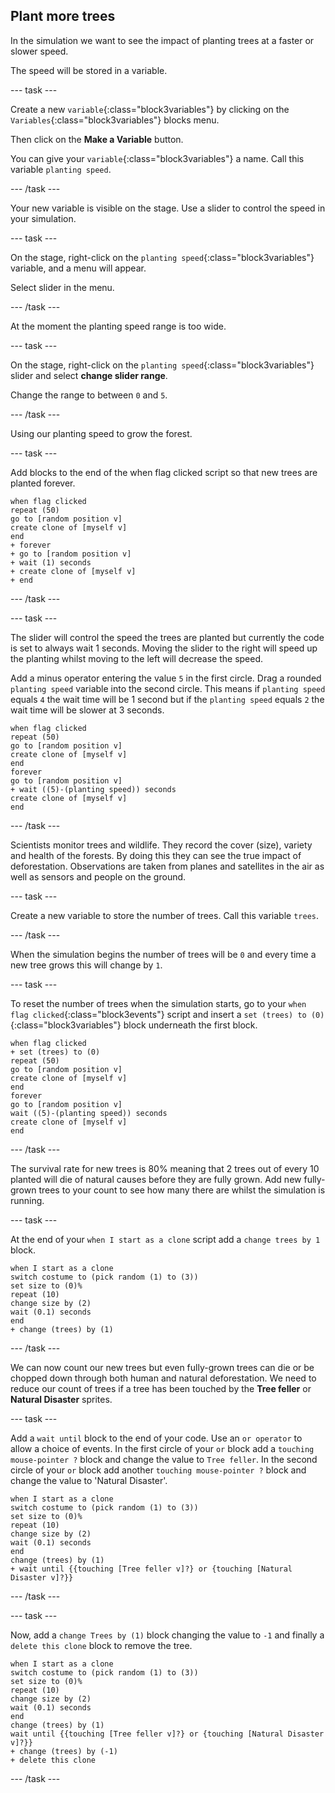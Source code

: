 ## Plant more trees

In the simulation we want to see the impact of planting trees at a faster or slower speed.

The speed will be stored in a variable.

--- task ---

Create a new `variable`{:class="block3variables"} by clicking on the `Variables`{:class="block3variables"} blocks menu.

Then click on the **Make a Variable** button.

You can give your `variable`{:class="block3variables"} a name. Call this variable `planting speed`.

--- /task ---

Your new variable is visible on the stage. Use a slider to control the speed in your simulation.

--- task ---

On the stage, right-click on the `planting speed`{:class="block3variables"} variable, and a menu will appear.

Select slider in the menu.

--- /task ---

At the moment the planting speed range is too wide.

--- task ---

On the stage, right-click on the `planting speed`{:class="block3variables"} slider and select **change slider range**.

Change the range to between `0` and `5`.

--- /task ---

Using our planting speed to grow the forest.

--- task ---

Add blocks to the end of the when flag clicked script so that new trees are planted forever.

```blocks3
when flag clicked
repeat (50)
go to [random position v]
create clone of [myself v]
end
+ forever
+ go to [random position v]
+ wait (1) seconds
+ create clone of [myself v]
+ end
```

--- /task ---

--- task ---

The slider will control the speed the trees are planted but currently the code is set to always wait 1 seconds. Moving the slider to the right will speed up the planting whilst moving to the left will decrease the speed.

Add a minus operator entering the value `5` in the first circle. Drag a rounded `planting speed` variable into the second circle. This means if `planting speed` equals `4` the wait time will be 1 second but if the `planting speed` equals `2` the wait time will be slower at 3 seconds.

```blocks3
when flag clicked
repeat (50)
go to [random position v]
create clone of [myself v]
end
forever
go to [random position v]
+ wait ((5)-(planting speed)) seconds
create clone of [myself v]
end
```

--- /task ---

Scientists monitor trees and wildlife. They record the cover (size), variety and health of the forests. By doing this they can see the true impact of deforestation. Observations are taken from planes and satellites in the air as well as sensors and people on the ground.

--- task ---

Create a new variable to store the number of trees. Call this variable `trees`.

--- /task ---

When the simulation begins the number of trees will be `0` and every time a new tree grows this will change by `1`.

--- task ---

To reset the number of trees when the simulation starts, go to your `when flag clicked`{:class="block3events"} script and insert a `set (trees) to (0)`{:class="block3variables"} block underneath the first block.

```blocks3
when flag clicked
+ set (trees) to (0)
repeat (50)
go to [random position v]
create clone of [myself v]
end
forever
go to [random position v]
wait ((5)-(planting speed)) seconds
create clone of [myself v]
end
```

--- /task ---

The survival rate for new trees is 80% meaning that 2 trees out of every 10 planted will die of natural causes before they are fully grown. Add new fully-grown trees to your count to see how many there are whilst the simulation is running.

--- task ---

At the end of your `when I start as a clone` script add a `change trees by 1` block.

```blocks3
when I start as a clone
switch costume to (pick random (1) to (3))
set size to (0)%
repeat (10)
change size by (2)
wait (0.1) seconds
end
+ change (trees) by (1)
```

--- /task ---

We can now count our new trees but even fully-grown trees can die or be chopped down through both human and natural deforestation. We need to reduce our count of trees if a tree has been touched by the **Tree feller** or **Natural Disaster** sprites.

--- task ---

Add a `wait until` block to the end of your code. Use an `or operator` to allow a choice of events. In the first circle of your `or` block add a `touching mouse-pointer ?` block and change the value to `Tree feller`. In the second circle of your `or` block add another `touching mouse-pointer ?` block and change the value to 'Natural Disaster'.

```blocks3
when I start as a clone
switch costume to (pick random (1) to (3))
set size to (0)%
repeat (10)
change size by (2)
wait (0.1) seconds
end
change (trees) by (1)
+ wait until {{touching [Tree feller v]?} or {touching [Natural Disaster v]?}}
```
--- /task ---

--- task ---

Now, add a `change Trees by (1)` block changing the value to `-1` and finally a `delete this clone` block to remove the tree.

```blocks3
when I start as a clone
switch costume to (pick random (1) to (3))
set size to (0)%
repeat (10)
change size by (2)
wait (0.1) seconds
end
change (trees) by (1)
wait until {{touching [Tree feller v]?} or {touching [Natural Disaster v]?}}
+ change (trees) by (-1)
+ delete this clone
```

--- /task ---
